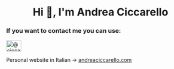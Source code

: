 <h1 align="center">Hi 👋, I'm Andrea Ciccarello</h1>
<h3 align="left">If you want to contact me you can use:</h3>
<p align="left">
<a href="https://twitter.com/@ciccaandre" target="blank"><img align="center" src="https://raw.githubusercontent.com/rahuldkjain/github-profile-readme-generator/master/src/images/icons/Social/twitter.svg" alt="@ciccaandre" height="30" width="40" /></a>
</p>

Personal website in Italian -> [andreaciccarello.com](https://andreaciccarello.com)

